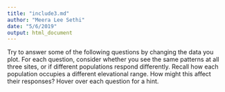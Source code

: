 ```yaml
---
title: "include3.md"
author: "Meera Lee Sethi"
date: "5/6/2019"
output: html_document
---
```

    
Try to answer some of the following questions by changing the data you plot. For each question, consider whether you see the same patterns at all three sites, or if different populations respond differently. Recall how each population occupies a different elevational range. How might this affect their responses? Hover over each question for a hint. 
